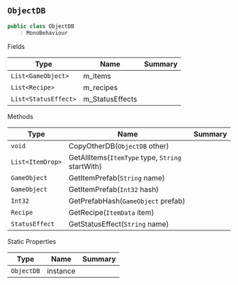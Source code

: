 ## `ObjectDB`

```csharp
public class ObjectDB
    : MonoBehaviour

```

Fields

| Type | Name | Summary | 
| --- | --- | --- | 
| `List<GameObject>` | m_items |  | 
| `List<Recipe>` | m_recipes |  | 
| `List<StatusEffect>` | m_StatusEffects |  | 


Methods

| Type | Name | Summary | 
| --- | --- | --- | 
| `void` | CopyOtherDB(`ObjectDB` other) |  | 
| `List<ItemDrop>` | GetAllItems(`ItemType` type, `String` startWith) |  | 
| `GameObject` | GetItemPrefab(`String` name) |  | 
| `GameObject` | GetItemPrefab(`Int32` hash) |  | 
| `Int32` | GetPrefabHash(`GameObject` prefab) |  | 
| `Recipe` | GetRecipe(`ItemData` item) |  | 
| `StatusEffect` | GetStatusEffect(`String` name) |  | 


Static Properties

| Type | Name | Summary | 
| --- | --- | --- | 
| `ObjectDB` | instance |  | 


